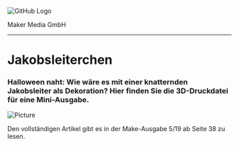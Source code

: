 ![GitHub Logo](http://www.heise.de/make/icons/make_logo.png) 

Maker Media GmbH 
*** 

# Jakobsleiterchen

### Halloween naht: Wie wäre es mit einer knatternden Jakobsleiter als Dekoration? Hier finden Sie die 3D-Druckdatei für eine Mini-Ausgabe.


![Picture](https://github.com/MakeMagazinDE/Jakobsleiterchen/blob/master/leiter.png) 

Den vollständigen Artikel gibt es in der Make-Ausgabe 5/19 ab Seite 38 zu lesen. 
